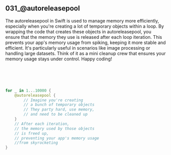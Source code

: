 ## 031_@autoreleasepool

The autoreleasepool in Swift is used to manage memory more efficiently, especially when you're creating a lot of temporary objects within a loop. By wrapping the code that creates these objects in autoreleasepool, you ensure that the memory they use is released after each loop iteration. This prevents your app's memory usage from spiking, keeping it more stable and efficient. It's particularly useful in scenarios like image processing or handling large datasets. Think of it as a mini cleanup crew that ensures your memory usage stays under control. Happy coding!

```swift





for _ in 1...10000 {
    @autoreleasepool {
        // Imagine you're creating
        // a bunch of temporary objects
        // They party hard, use memory,
        // and need to be cleaned up
    }
    // After each iteration,
    // the memory used by those objects
    // is freed up,
    // preventing your app's memory usage
    //from skyrocketing
}

```